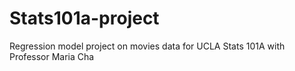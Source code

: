 # Stats101a-project
Regression model project on movies data for UCLA Stats 101A with Professor Maria Cha 
